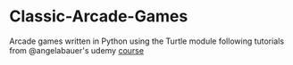 # Classic-Arcade-Games

Arcade games written in Python using the Turtle module following tutorials from @angelabauer's udemy <a href="https://www.udemy.com/course/100-days-of-code/?kw=100+days+of+python">course</a> 
